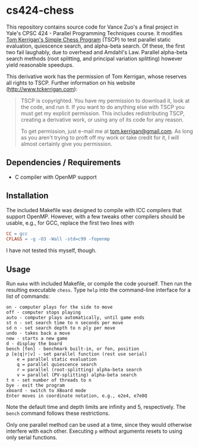 cs424-chess
===========

This repository contains source code for Vance Zuo's a final project in Yale's CPSC 424 - Parallel Programming Techniques course. It modifies [Tom Kerrigan's Simple Chess Program](http://www.tckerrigan.com/chess/tscp) (TSCP) to test parallel static evaluation, quiescence search, and alpha-beta search. Of these, the first two fail laughably, due to overhead and Amdahl's Law. Parallel alpha-beta search methods (root splitting, and principal variation splitting) however yield reasonable speedups.

This derivative work has the permission of Tom Kerrigan, whose reserves all rights to TSCP. Further information on his website (http://www.tckerrigan.com):

> TSCP is copyrighted. You have my permission to download it, look at the code, and run it. If you want to do anything else with TSCP you must get my explicit permission. This includes redistributing TSCP, creating a derivative work, or using any of its code for any reason.
>
>To get permission, just e-mail me at tom.kerrigan@gmail.com. As long as you aren't trying to proft off my work or take credit for it, I will almost certainly give you permission.

Dependencies / Requirements
---------------------------
* C compiler with OpenMP support

Installation
------------
The included Makefile was designed to compile with ICC compilers that support OpenMP. However, with a few tweaks other compilers should be usable, e.g., for GCC, replace the first two lines with

```Makefile
CC = gcc
CFLAGS = -g -O3 -Wall -std=c99 -fopenmp
```

I have not tested this myself, though.

Usage
-----
Run `make` with included Makefile, or compile the code yourself. Then run the resulting executable `chess`. Type `help` into the command-line interface for a list of commands:

```
on - computer plays for the side to move
off - computer stops playing
auto - computer plays automatically, until game ends
st n - set search time to n seconds per move
sd n - set search depth to n ply per move
undo - takes back a move
new - starts a new game
d - display the board
bench [fen] - benchmark built-in, or fen, position
p [e|q|r|v] - set parallel function (rest use serial)
    e = parallel static evaluation
    q = parallel quiescence search
    r = parallel (root-splitting) alpha-beta search
    v = parallel (PV-splitting) alpha-beta search
t n - set number of threads to n
bye - exit the program
xboard - switch to XBoard mode
Enter moves in coordinate notation, e.g., e2e4, e7e8Q
```

Note the default time and depth limits are infinity and 5, respectively. The `bench` command follows these restrictions.

Only one parallel method can be used at a time, since they would otherwise interfere with each other. Executing `p` without arguments resets to using only serial functions.